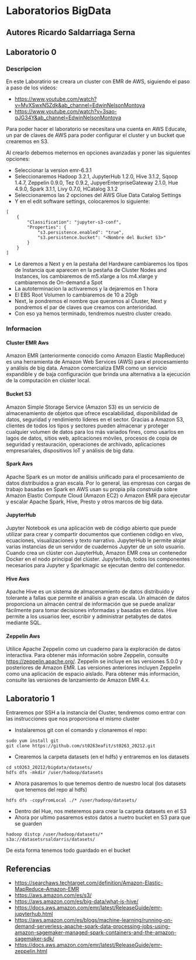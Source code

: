 # Laboratorios BigData

## Autores Ricardo Saldarriaga Serna

## Laboratorio 0
### Descripcion
En este Laboratirio se creara un cluster con EMR de AWS, siguiendo el paso a paso de los videos:
- https://www.youtube.com/watch?v=MyXSwxN5Zdk&ab_channel=EdwinNelsonMontoya
- https://www.youtube.com/watch?v=3sao-qJG34Y&ab_channel=EdwinNelsonMontoya

Para poder hacer el laboratorio se necesitara una cuenta en AWS Educate, un par de claves de AWS para poder configurar el cluster y un bucket que crearemos en S3.

Al crearlo debemos meternos en opciones avanzadas y poner las siguientes opciones:
- Seleccionar la version emr-6.3.1
- Seleccionaremos Hadoop 3.2.1, JupyterHub 1.2.0, Hive 3.1.2, Sqoop 1.4.7, Zeppelin 0.9.0, Tez 0.9.2, JupyerEnterpriseGateway 2.1.0, Hue 4.9.0, Spark 3.1.1, Livy 0.7.0, HCatalog 3.1.2
- Seleccionaremos las 2 opciones del AWS Glue Data Catalog Settings
- Y en el edit software settings, colocaremos lo siguiente:
```
[
    {
        "Classification": "jupyter-s3-conf",
        "Properties": {
            "s3.persistence.enabled": "true",
            "s3.persistence.bucket": "<Nombre del Bucket S3>"
        }
    }
]
```
- Le daremos a Next y en la pestaña del Hardware cambiaremos los tipos de Instancia que aparecen en la pestaña de Cluster Nodes and Instances, los cambiaremos de m5.xlarge a los m4.xlarge y cambiaremos de On-demand a Spot
- La autoterminacion la activaremos y la dejaremos en 1 hora
- El EBS Root Volumen lo cambiaremos de 10 a 20gb
- Next, le pondremos el nombre que queramos al Cluster, Next y pondremos el par de claves que creamos con anterioridad.
-  Con eso ya hemos terminado, tendremos nuestro cluster creado.

### Informacion
#### Cluster EMR Aws
Amazon EMR (anteriormente conocido como Amazon Elastic MapReduce) es una herramienta de Amazon Web Services (AWS) para el procesamiento y análisis de big data. Amazon comercializa EMR como un servicio expandible y de baja configuración que brinda una alternativa a la ejecución de la computación en clúster local.

#### Bucket S3
Amazon Simple Storage Service (Amazon S3) es un servicio de almacenamiento de objetos que ofrece escalabilidad, disponibilidad de datos, seguridad y rendimiento líderes en el sector. Gracias a Amazon S3, clientes de todos los tipos y sectores pueden almacenar y proteger cualquier volumen de datos para los más variados fines, como usarlos en lagos de datos, sitios web, aplicaciones móviles, procesos de copia de seguridad y restauración, operaciones de archivado, aplicaciones empresariales, dispositivos IoT y análisis de big data.

#### Spark Aws
Apache Spark es un motor de análisis unificado para el procesamiento de datos distribuidos a gran escala. Por lo general, las empresas con cargas de trabajo basadas en Spark en AWS usan su propia pila construida sobre Amazon Elastic Compute Cloud (Amazon EC2) o Amazon EMR para ejecutar y escalar Apache Spark, Hive, Presto y otros marcos de big data.

#### JupyterHub
Jupyter Notebook es una aplicación web de código abierto que puede utilizar para crear y compartir documentos que contienen código en vivo, ecuaciones, visualizaciones y texto narrativo. JupyterHub le permite alojar varias instancias de un servidor de cuadernos Jupyter de un solo usuario. Cuando crea un clúster con JupyterHub, Amazon EMR crea un contenedor Docker en el nodo principal del clúster. JupyterHub, todos los componentes necesarios para Jupyter y Sparkmagic se ejecutan dentro del contenedor.

#### Hive Aws
Apache Hive es un sistema de almacenamiento de datos distribuido y tolerante a fallas que permite el análisis a gran escala. Un almacén de datos proporciona un almacén central de información que se puede analizar fácilmente para tomar decisiones informadas y basadas en datos. Hive permite a los usuarios leer, escribir y administrar petabytes de datos mediante SQL.

#### Zeppelin Aws
Utilice Apache Zeppelin como un cuaderno para la exploración de datos interactiva. Para obtener más información sobre Zeppelin, consulte https://zeppelin.apache.org/. Zeppelin se incluye en las versiones 5.0.0 y posteriores de Amazon EMR. Las versiones anteriores incluyen Zeppelin como una aplicación de espacio aislado. Para obtener más información, consulte las versiones de lanzamiento de Amazon EMR 4.x.

## Laboratorio 1

Entraremos por SSH a la instancia del Cluster, tendremos como entrar con las instrucciones que nos proporciona el mismo cluster

- Instalaremos git con el comando y clonaremos el repo:
```
sudo yum install git
git clone https://github.com/st0263eafit/st0263_20212.git
```
- Crearemos la carpeta datasets (en el hdfs) y entraremos en los datasets
```
cd st0263_20212/bigdata/datasets/
hdfs dfs -mkdir /user/hadoop/datasets
```
- Ahora pasaremos lo que tenemos dentro de nuestro local (los datasets que tenemos del repo al hdfs)

```
hdfs dfs -copyFromLocal ./* /user/hadoop/datasets/
```
- Dentro del Hue, nos meteremos para crear la carpeta datasets en el S3
- Ahora por ultimo pasaremos estos datos a nuetro bucket en S3 para que se guarden

```
hadoop distcp /user/hadoop/datasets/* s3a://datasetsrsaldarris/datasets/
```
De esta forma tenemos todo guardado en el bucket
## Referencias
- https://searchaws.techtarget.com/definition/Amazon-Elastic-MapReduce-Amazon-EMR
- https://aws.amazon.com/es/s3/
- https://aws.amazon.com/es/big-data/what-is-hive/
- https://docs.aws.amazon.com/emr/latest/ReleaseGuide/emr-jupyterhub.html
- https://aws.amazon.com/es/blogs/machine-learning/running-on-demand-serverless-apache-spark-data-processing-jobs-using-amazon-sagemaker-managed-spark-containers-and-the-amazon-sagemaker-sdk/
- https://docs.aws.amazon.com/emr/latest/ReleaseGuide/emr-zeppelin.html



